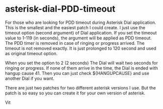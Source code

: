# asterisk-dial-PDD-timeout
For those who are looking for PDD timeout during Asterisk Dial application.
This is the smallest and the easiest patch I could create.
I just use the timeout option (second argument) of Dial application.
If you set the timeout value to 1-119 (in seconds), the argument will be applied as PDD timeout.
The PDD timer is removed in case of ringing or progress arrived. 
The timeout is not removed exactly. It is just prolonged to 120 second and used as original timeout option.

When you set the option to 2 (2 seconds)
The Dial will wait two seconds for ringing or progress. 
If none of them arrive in the time, the Dial is ended with hangup cause 41.
Then you can just check ${HANGUPCAUSE} and use another Dial if you want.

There are just two patches for two different asterisk versions I use.
But the patch is so easy so you can create it for your own version of asterisk.

Vit
